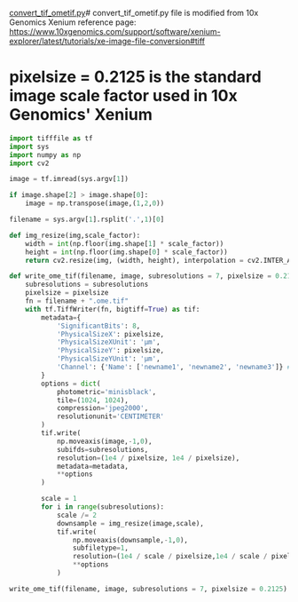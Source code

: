 [convert_tif_ometif.py](https://github.com/user-attachments/files/22033761/convert_tif_ometif.py)# convert_tif_ometif.py file is modified from 10x Genomics Xenium reference page: https://www.10xgenomics.com/support/software/xenium-explorer/latest/tutorials/xe-image-file-conversion#tiff
# pixelsize = 0.2125 is the standard image scale factor used in 10x Genomics' Xenium 

```python
import tifffile as tf
import sys
import numpy as np
import cv2

image = tf.imread(sys.argv[1])

if image.shape[2] > image.shape[0]:
    image = np.transpose(image,(1,2,0))

filename = sys.argv[1].rsplit('.',1)[0]

def img_resize(img,scale_factor):
    width = int(np.floor(img.shape[1] * scale_factor))
    height = int(np.floor(img.shape[0] * scale_factor))
    return cv2.resize(img, (width, height), interpolation = cv2.INTER_AREA)

def write_ome_tif(filename, image, subresolutions = 7, pixelsize = 0.2125):
    subresolutions = subresolutions
    pixelsize = pixelsize
    fn = filename + ".ome.tif"
    with tf.TiffWriter(fn, bigtiff=True) as tif:
        metadata={
            'SignificantBits': 8,
            'PhysicalSizeX': pixelsize,
            'PhysicalSizeXUnit': 'µm',
            'PhysicalSizeY': pixelsize,
            'PhysicalSizeYUnit': 'µm',
            'Channel': {'Name': ['newname1', 'newname2', 'newname3']} # Use this line to edit channel names for multi-channel images
        }
        options = dict(
            photometric='minisblack',
            tile=(1024, 1024),
            compression='jpeg2000',
            resolutionunit='CENTIMETER'
        )
        tif.write(
            np.moveaxis(image,-1,0),
            subifds=subresolutions,
            resolution=(1e4 / pixelsize, 1e4 / pixelsize),
            metadata=metadata,
            **options
        )

        scale = 1
        for i in range(subresolutions):
            scale /= 2
            downsample = img_resize(image,scale),
            tif.write(
                np.moveaxis(downsample,-1,0),
                subfiletype=1,
                resolution=(1e4 / scale / pixelsize,1e4 / scale / pixelsize),
                **options
            )

write_ome_tif(filename, image, subresolutions = 7, pixelsize = 0.2125)
```
